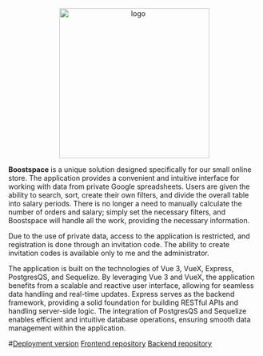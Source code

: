 <center>
<img src="https://cdn.discordapp.com/attachments/410547970505703436/1118246632350290000/steward.png" alt="logo" width="300">
</center>

**Boostspace** is a unique solution designed specifically for our small online store. The application provides a convenient and intuitive interface for working with data from private Google spreadsheets. Users are given the ability to search, sort, create their own filters, and divide the overall table into salary periods. There is no longer a need to manually calculate the number of orders and salary; simply set the necessary filters, and Boostspace will handle all the work, providing the necessary information.

Due to the use of private data, access to the application is restricted, and registration is done through an invitation code. The ability to create invitation codes is available only to me and the administrator.

The application is built on the technologies of Vue 3, VueX, Express, PostgresQS, and Sequelize. By leveraging Vue 3 and VueX, the application benefits from a scalable and reactive user interface, allowing for seamless data handling and real-time updates. Express serves as the backend framework, providing a solid foundation for building RESTful APIs and handling server-side logic. The integration of PostgresQS and Sequelize enables efficient and intuitive database operations, ensuring smooth data management within the application.

#[Deployment version](https://boostspace.onrender.com/)
[Frontend repository](https://github.com/ValeryGusso/Boostspace-v2.0-client)
[Backend repository](https://github.com/ValeryGusso/Boostspace-v2.0-server)
